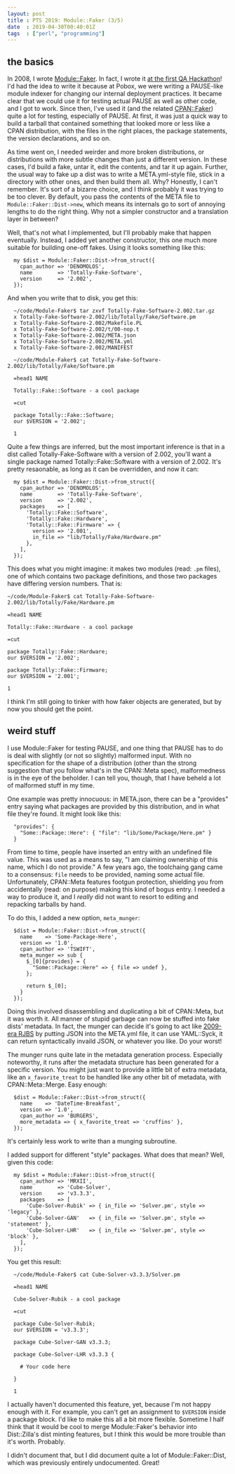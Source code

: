 ```yaml
---
layout: post
title : PTS 2019: Module::Faker (3/5)
date  : 2019-04-30T00:40:01Z
tags  : ["perl", "programming"]
---
```

## the basics

In 2008, I wrote [Module::Faker](https://metacpan.org/pod/Module::Faker).  In
fact, I wrote it [at the first QA
Hackathon](https://rjbs.manxome.org/rubric/entry/1595)!  I'd had the idea to
write it because at Pobox, we were writing a PAUSE-like module indexer for
changing our internal deployment practices.  It became clear that we could use
it for testing actual PAUSE as well as other code, and I got to work.  Since
then, I've used it (and the related
[CPAN::Faker](https://metacpan.org/pod/CPAN::Faker)) quite a lot for testing,
especially of PAUSE.  At first, it was just a quick way to build a tarball that
contained something that looked more or less like a CPAN distribution, with the
files in the right places, the package statements, the version declarations,
and so on.

As time went on, I needed weirder and more broken distributions, or
distributions with more subtle changes than just a different version.  In these
cases, I'd build a fake, untar it, edit the contents, and tar it up again.
Further, the usual way to fake up a dist was to write a META.yml-style file,
stick in a directory with other ones, and then build them all.  Why?  Honestly,
I can't remember.  It's sort of a bizarre choice, and I think probably it was
trying to be too clever.  By default, you pass the contents of the META file to
`Module::Faker::Dist->new`, which means its internals go to sort of annoying
lengths to do the right thing.  Why not a simpler constructor and a translation
layer in between?

Well, that's not what I implemented, but I'll probably make that happen
eventually.  Instead, I added yet another constructor, this one much more
suitable for building one-off fakes.  Using it looks something like this:

      my $dist = Module::Faker::Dist->from_struct({
        cpan_author => 'DENOMOLOS',
        name        => 'Totally-Fake-Software',
        version     => '2.002',
      });

And when you write that to disk, you get this:

      ~/code/Module-Faker$ tar zxvf Totally-Fake-Software-2.002.tar.gz
      x Totally-Fake-Software-2.002/lib/Totally/Fake/Software.pm
      x Totally-Fake-Software-2.002/Makefile.PL
      x Totally-Fake-Software-2.002/t/00-nop.t
      x Totally-Fake-Software-2.002/META.json
      x Totally-Fake-Software-2.002/META.yml
      x Totally-Fake-Software-2.002/MANIFEST

      ~/code/Module-Faker$ cat Totally-Fake-Software-2.002/lib/Totally/Fake/Software.pm

      =head1 NAME

      Totally::Fake::Software - a cool package

      =cut

      package Totally::Fake::Software;
      our $VERSION = '2.002';

      1

Quite a few things are inferred, but the most important inference is that in a
dist called Totally-Fake-Software with a version of 2.002, you'll want a single
package named Totally::Fake::Software with a version of 2.002.  It's pretty
resaonable, as long as it can be overridden, and now it can:

      my $dist = Module::Faker::Dist->from_struct({
        cpan_author => 'DENOMOLOS',
        name        => 'Totally-Fake-Software',
        version     => '2.002',
        packages    => [
          'Totally::Fake::Software',
          'Totally::Fake::Hardware',
          'Totally::Fake::Firmware' => {
            version => '2.001',
            in_file => "lib/Totally/Fake/Hardware.pm"
          },
        ],
      });

This does what you might imagine: it makes two modules (read: `.pm` files), one
of which contains two package definitions, and those two packages have
differing version numbers.  That is:

    ~/code/Module-Faker$ cat Totally-Fake-Software-2.002/lib/Totally/Fake/Hardware.pm

    =head1 NAME

    Totally::Fake::Hardware - a cool package

    =cut

    package Totally::Fake::Hardware;
    our $VERSION = '2.002';

    package Totally::Fake::Firmware;
    our $VERSION = '2.001';

    1

I think I'm still going to tinker with how faker objects are generated, but by
now you should get the point.

## weird stuff

I use Module::Faker for testing PAUSE, and one thing that PAUSE has to do is
deal with slightly (or not so slightly) malformed input.  With no specification
for the shape of a distribution (other than the strong suggestion that you
follow what's in the CPAN::Meta spec), malformedness is in the eye of the
beholder.  I can tell you, though, that I have beheld a lot of malformed stuff
in my time.

One example was pretty innocuous:  in META.json, there can be a "provides"
entry saying what packages are provided by this distribution, and in what file
they're found.  It might look like this:

      "provides": {
        "Some::Package::Here": { "file": "lib/Some/Package/Here.pm" }
      }

From time to time, people have inserted an entry with an undefined file value.
This was used as a means to say, "I am claiming ownership of this name, which I
do not provide."  A few years ago, the toolchaing gang came to a consensus:
`file` needs to be provided, naming some actual file.  Unfortunately,
CPAN::Meta features footgun protection, shielding you from accidentally (read:
on purpose) making this kind of bogus entry.  I needed a way to produce it, and
I *really* did not want to resort to editing and repacking tarballs by hand.

To do this, I added a new option, `meta_munger`:

      $dist = Module::Faker::Dist->from_struct({
        name    => 'Some-Package-Here',
        version => '1.0',
        cpan_author => 'TSWIFT',
        meta_munger => sub {
          $_[0]{provides} = {
            "Some::Package::Here" => { file => undef },
          };

          return $_[0];
        }
      });

Doing this involved disassembling and duplicating a bit of CPAN::Meta, but it
was worth it.  All manner of stupid garbage can now be stuffed into fake dists'
metadata.  In fact, the munger can decide it's going to act like [2009-era
RJBS](https://metacpan.org/module/JSON::CPAN::Meta) by putting JSON into the
META.yml file, it can use YAML::Syck, it can return syntactically invaild JSON,
or whatever you like.  Do your worst!

The munger runs quite late in the metadata generation process.  Especially
noteworthy, it runs after the metadata structure has been generated for a
specific version.  You might just want to provide a little bit of extra
metadata, like an `x_favorite_treat` to be handled like any other bit of
metadata, with CPAN::Meta::Merge.  Easy enough:

      $dist = Module::Faker::Dist->from_struct({
        name    => 'DateTime-Breakfast',
        version => '1.0',
        cpan_author => 'BURGERS',
        more_metadata => { x_favorite_treat => 'cruffins' },
      });

It's certainly less work to write than a munging subroutine.

I added support for different "style" packages.  What does that mean?  Well,
given this code:

      my $dist = Module::Faker::Dist->from_struct({
        cpan_author => 'MRXII',
        name        => 'Cube-Solver',
        version     => 'v3.3.3',
        packages    => [
          'Cube-Solver-Rubik' => { in_file => 'Solver.pm', style => 'legacy' },
          'Cube-Solver-GAN'   => { in_file => 'Solver.pm', style => 'statement' },
          'Cube-Solver-LHR'   => { in_file => 'Solver.pm', style => 'block' },
        ],
      });

You get this result:

      ~/code/Module-Faker$ cat Cube-Solver-v3.3.3/Solver.pm

      =head1 NAME

      Cube-Solver-Rubik - a cool package

      =cut

      package Cube-Solver-Rubik;
      our $VERSION = 'v3.3.3';

      package Cube-Solver-GAN v3.3.3;

      package Cube-Solver-LHR v3.3.3 {

        # Your code here

      }

      1

I actually haven't documented this feature, yet, because I'm not happy enough
with it.  For example, you can't get an assignment to `$VERSION` inside a
package block.  I'd like to make this all a bit more flexible.  Sometime I half
think that it would be cool to merge Module::Faker's behavior into
Dist::Zilla's dist minting features, but I think this would be more trouble
than it's worth.  Probably.

I didn't document that, but I did document quite a lot of Module::Faker::Dist,
which was previously entirely undocumented.  Great!

